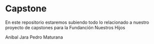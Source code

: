 # Capstone

En este repositorio estaremos subiendo todo lo relacionado a nuestro proyecto de capstones para la Fundanción Nuestros Hijos

Anibal Jara
Pedro Maturana
